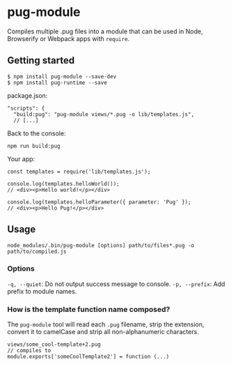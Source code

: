 # pug-module

Compiles multiple .pug files into a module that can be used in Node, Browserify or Webpack apps with `require`.

## Getting started

```
$ npm install pug-module --save-dev
$ npm install pug-runtime --save
```

package.json:
```
"scripts": {
  "build:pug": "pug-module views/*.pug -o lib/templates.js",
  // [...]
```

Back to the console:
```
npm run build:pug
```

Your app:
```
const templates = require('lib/templates.js');

console.log(templates.helloWorld());
// <div><p>Hello world!</p></div>

console.log(templates.helloParameter({ parameter: 'Pug' });
// <div><p>Hello Pug!</p></div>
```

## Usage

```
node_modules/.bin/pug-module [options] path/to/files*.pug -o path/to/compiled.js
```

### Options

`-q, --quiet`: Do not output success message to console.
`-p, --prefix`: Add prefix to module names.

### How is the template function name composed?

The `pug-module` tool will read each `.pug` filename, strip the extension, convert it to camelCase and strip all non-alphanumeric characters.

```
views/some_cool-template+2.pug
// compiles to
module.exports['someCoolTemplate2'] = function (...)
```
